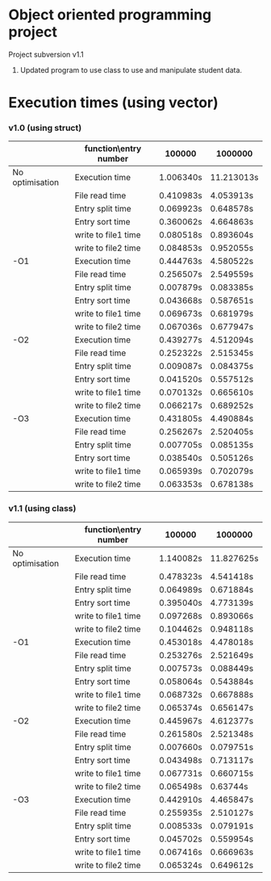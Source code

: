 # Object oriented programming project
Project subversion v1.1
1. Updated program to use class to use and manipulate student data.

# Execution times (using vector)

### v1.0 (using struct)

|                 | function\entry number | 100000    | 1000000    |
|-----------------|-----------------------|-----------|------------|
| No optimisation | Execution time        | 1.006340s | 11.213013s |
|                 | File read time        | 0.410983s | 4.053913s  |
|                 | Entry split time      | 0.069923s | 0.648578s  |
|                 | Entry sort time       | 0.360062s | 4.664863s  |
|                 | write to file1 time   | 0.080518s | 0.893604s  |
|                 | write to file2 time   | 0.084853s | 0.952055s  |
| -O1             | Execution time        | 0.444763s | 4.580522s  |
|                 | File read time        | 0.256507s | 2.549559s  |
|                 | Entry split time      | 0.007879s | 0.083385s  |
|                 | Entry sort time       | 0.043668s | 0.587651s  |
|                 | write to file1 time   | 0.069673s | 0.681979s  |
|                 | write to file2 time   | 0.067036s | 0.677947s  |
| -O2             | Execution time        | 0.439277s | 4.512094s  |
|                 | File read time        | 0.252322s | 2.515345s  |
|                 | Entry split time      | 0.009087s | 0.084375s  |
|                 | Entry sort time       | 0.041520s | 0.557512s  |
|                 | write to file1 time   | 0.070132s | 0.665610s  |
|                 | write to file2 time   | 0.066217s | 0.689252s  |
| -O3             | Execution time        | 0.431805s | 4.490884s  |
|                 | File read time        | 0.256267s | 2.520405s  |
|                 | Entry split time      | 0.007705s | 0.085135s  |
|                 | Entry sort time       | 0.038540s | 0.505126s  |
|                 | write to file1 time   | 0.065939s | 0.702079s  |
|                 | write to file2 time   | 0.063353s | 0.678138s  |

### v1.1 (using class)

|                 | function\entry number | 100000    | 1000000    |
|-----------------|-----------------------|-----------|------------|
| No optimisation | Execution time        | 1.140082s | 11.827625s |
|                 | File read time        | 0.478323s | 4.541418s  |
|                 | Entry split time      | 0.064989s | 0.671884s  |
|                 | Entry sort time       | 0.395040s | 4.773139s  |
|                 | write to file1 time   | 0.097268s | 0.893066s  |
|                 | write to file2 time   | 0.104462s | 0.948118s  |
| -O1             | Execution time        | 0.453018s | 4.478018s  |
|                 | File read time        | 0.253276s | 2.521649s  |
|                 | Entry split time      | 0.007573s | 0.088449s  |
|                 | Entry sort time       | 0.058064s | 0.543884s  |
|                 | write to file1 time   | 0.068732s | 0.667888s  |
|                 | write to file2 time   | 0.065374s | 0.656147s  |
| -O2             | Execution time        | 0.445967s | 4.612377s  |
|                 | File read time        | 0.261580s | 2.521348s  |
|                 | Entry split time      | 0.007660s | 0.079751s  |
|                 | Entry sort time       | 0.043498s | 0.713117s  |
|                 | write to file1 time   | 0.067731s | 0.660715s  |
|                 | write to file2 time   | 0.065498s | 0.63744s   |
| -O3             | Execution time        | 0.442910s | 4.465847s  |
|                 | File read time        | 0.255935s | 2.510127s  |
|                 | Entry split time      | 0.008533s | 0.079191s  |
|                 | Entry sort time       | 0.045702s | 0.559954s  |
|                 | write to file1 time   | 0.067416s | 0.666963s  |
|                 | write to file2 time   | 0.065324s | 0.649612s  |
